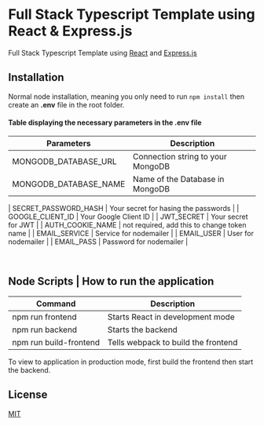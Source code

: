 # Full Stack Typescript Template using React & Express.js

Full Stack Typescript Template using [React](https://www.npmjs.com/package/react) and [Express.js](https://www.npmjs.com/package/express)

## Installation

Normal node installation, meaning you only need to run `npm install` then create an **.env** file in the root folder.

#### Table displaying the necessary parameters in the .env file

| Parameters            | Description                       |
| --------------------- | --------------------------------- |
| MONGODB_DATABASE_URL  | Connection string to your MongoDB |
| MONGODB_DATABASE_NAME | Name of the Database in MongoDB   |

| SECRET_PASSWORD_HASH | Your secret for hasing the passwords   |
| GOOGLE_CLIENT_ID | Your Google Client ID   |
| JWT_SECRET | Your secret for JWT |
| AUTH_COOKIE_NAME | not required, add this to change token name   |
| EMAIL_SERVICE | Service for nodemailer  |
| EMAIL_USER | User for nodemailer  |
| EMAIL_PASS | Password for nodemailer   |

&nbsp;

## Node Scripts | How to run the application

| Command                | Description                         |
| ---------------------- | ----------------------------------- |
| npm run frontend       | Starts React in development mode    |
| npm run backend        | Starts the backend                  |
| npm run build-frontend | Tells webpack to build the frontend |

To view to application in production mode, first build the frontend then start the backend.

## License

[MIT](https://choosealicense.com/licenses/mit/)
